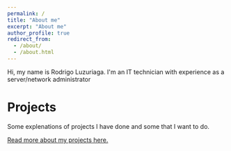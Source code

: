 ```yaml
---
permalink: /
title: "About me"
excerpt: "About me"
author_profile: true
redirect_from: 
  - /about/
  - /about.html
---
```


Hi, my name is Rodrigo Luzuriaga. I'm an IT technician with experience as a server/network administrator 

Projects
======
Some explenations of projects I have done and some that I want to do.

[Read more about my projects here.](/portfolio)

